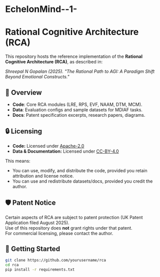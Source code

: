 # EchelonMind--1-
 # Rational Cognitive Architecture (RCA)

This repository hosts the reference implementation of the **Rational Cognitive Architecture (RCA)**, as described in:

*Shreepal N Gopalan (2025). "The Rational Path to AGI: A Paradigm Shift Beyond Emotional Constructs."*

## 📖 Overview
- **Code**: Core RCA modules (LRE, RPS, EVF, NAAM, DTM, MCM).
- **Data**: Evaluation configs and sample datasets for MDIAF tasks.
- **Docs**: Patent specification excerpts, research papers, diagrams.

## 🔒 Licensing
- **Code:** Licensed under [Apache-2.0](./LICENSE)  
- **Data & Documentation:** Licensed under [CC-BY-4.0](./LICENSE-DATA)  

This means:
- You can use, modify, and distribute the code, provided you retain attribution and license notice.
- You can use and redistribute datasets/docs, provided you credit the author.

## 🛡️ Patent Notice
Certain aspects of RCA are subject to patent protection (UK Patent Application filed August 2025).  
Use of this repository does **not** grant rights under that patent.  
For commercial licensing, please contact the author.

## 🚀 Getting Started
```bash
git clone https://github.com/yourusername/rca
cd rca
pip install -r requirements.txt

